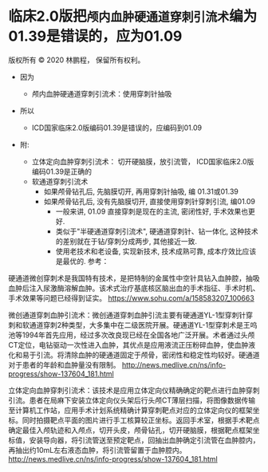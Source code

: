 # 临床2.0版把`颅内血肿硬通道穿刺引流术`编为01.39是错误的，应为01.09

版权所有 © 2020 林鹏程， 保留所有权利。

- 因为

  - 颅内血肿硬通道穿刺引流术：使用穿刺针抽吸
  
- 所以

  - ICD国家临床2.0版编码01.39是错误的，应编码到01.09

- 附:

  - 立体定向血肿穿刺引流术： 切开硬脑膜，放引流管， ICD国家临床2.0版编码01.39是正确的
  - 软通道穿刺引流术
    - 如果颅骨钻孔后, 先脑膜切开, 再用穿刺针抽吸, 编 01.31或01.39
    - 如果颅骨钻孔后, 没有先脑膜切开, 直接使用穿刺针穿刺引流, 编01.09
      - 一般来讲, 01.09 直接穿刺是现在的主流,  密闭性好, 手术效果也更好.
      - 类似于"半硬通道穿刺引流术",  硬通道穿刺针、钻一体化, 这种技术的差别就在于钻/穿刺分成两步, 其他接近一致. 
      - 使用老技术和老设备, 实现新技术, 技术成熟可靠, 成本疗效比应该是最优的.
参考：

硬通道微创穿刺术是我国特有技术，是把特制的金属性中空针具钻入血肿腔，抽吸血肿后注入尿激酶溶解血肿。该术式治疗基底核区脑出血的手术指征、手术时机、手术效果等问题已经得到证实。
https://www.sohu.com/a/158583207_100663

微创通道穿刺血肿引流术：微创通道穿刺血肿引流主要有硬通道YL-1型穿刺针穿刺和软通道穿刺2种类型，大多集中在二级医院开展。硬通道YL-1型穿刺术是王呜池等1994年首先应用，经过多次改良现已经在全国各地广泛开展。术者通过头颅CT定位，电钻驱动一次性进入血肿，其优点是应用液流正压粉碎血肿，使血肿液化和易于引流。将清除血肿的硬通道固定于颅骨，密闭性和稳定性均较好。硬通道对于患者的年龄和血肿量没有限制。
http://news.medlive.cn/ns/info-progress/show-137604_181.html

立体定向血肿穿刺引流术：该技术是应用立体定向仪精确确定的靶点进行血肿穿刺引流。患者在局麻下安装立体定向仪头架后行头颅CT薄层扫描，将图像数据传输至计算机工作站，应用手术计划系统精确计算穿刺靶点对应的立体定向仪的框架坐标。同时拍摄靶点平面的图片进行手工核算较正坐标。返回手术室，根据手术靶点确定最佳入颅轨迹和入颅点，切开头皮，颅骨钻孔，切开硬脑膜，根据靶点框架坐标值，安装导向器，将引流管送至预定靶点，回抽出血肿确定引流管在血肿腔内，再抽出约10mL左右液态血肿，将引流管留置于血肿腔内。
http://news.medlive.cn/ns/info-progress/show-137604_181.html
